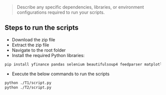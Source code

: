 > Describe any specific dependencies, libraries, or environment configurations required to run your scripts.

## Steps to run the scripts

- Download the zip file
- Extract the zip file
- Navigate to the root folder
- Install the required Python libraries:

```bash
pip install yfinance pandas selenium beautifulsoup4 feedparser matplotlib seaborn
```

- Execute the below commands to run the scripts

```bash
python ./T1/script.py
python ./T2/script.py
```
